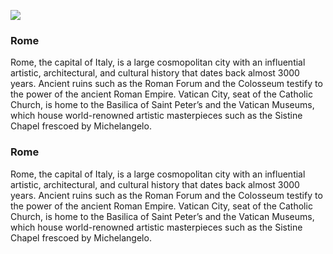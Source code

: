 <a href="https://juncture-digital.org"><img src="https://juncture-digital.org/images/ve-button.png"></a>

<param ve-config 
       title="Juncture Demo 1"
       author="Ashley Buchanan"
       banner="https://upload.wikimedia.org/wikipedia/commons/6/67/Nr._21._Oberitalien.png" 
       layout="vertical">

### Rome
Rome, the capital of Italy, is a large cosmopolitan city with an influential artistic, architectural, and cultural history that dates back almost 3000 years. Ancient ruins such as the Roman Forum and the Colosseum testify to the power of the ancient Roman Empire. Vatican City, seat of the Catholic Church, is home to the Basilica of Saint Peter’s and the Vatican Museums, which house world-renowned artistic masterpieces such as the Sistine Chapel frescoed by Michelangelo.
<param ve-map
       center="41.89293, 12.49058"
       zoom="5"
       Title="City of Rome"
       show-labels>
<param ve-map basemap="Esri_WorldPhysical">

### Rome
Rome, the capital of Italy, is a large cosmopolitan city with an influential artistic, architectural, and cultural history that dates back almost 3000 years. Ancient ruins such as the Roman Forum and the <span data-mouseover-map-flyto="41.89019, 12.49140, 14">Colosseum</span> testify to the power of the ancient Roman Empire. Vatican City, seat of the Catholic Church, is home to the Basilica of Saint Peter’s and the Vatican Museums, which house world-renowned artistic masterpieces such as the Sistine Chapel frescoed by Michelangelo.
<param ve-map
center="41.89293, 12.49058"
zoom="5"
Title="City of Rome"
show-labels>
<param ve-map basemap="Esri_WorldPhysical">
